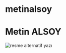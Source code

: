 # metinalsoy
<h1>Metin ALSOY </h1>
<img width "50" src="https://w7.pngwing.com/pngs/618/70/png-transparent-moon-moon-atmosphere-monochrome-sphere-thumbnail.png" alt="resme alternatif yazı">

